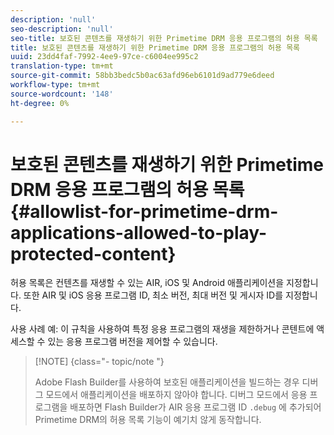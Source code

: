```yaml
---
description: 'null'
seo-description: 'null'
seo-title: 보호된 콘텐츠를 재생하기 위한 Primetime DRM 응용 프로그램의 허용 목록
title: 보호된 콘텐츠를 재생하기 위한 Primetime DRM 응용 프로그램의 허용 목록
uuid: 23dd4faf-7992-4ee9-97ce-c6004ee995c2
translation-type: tm+mt
source-git-commit: 58bb3bedc5b0ac63afd96eb6101d9ad779e6deed
workflow-type: tm+mt
source-wordcount: '148'
ht-degree: 0%

---
```



# 보호된 콘텐츠를 재생하기 위한 Primetime DRM 응용 프로그램의 허용 목록 {#allowlist-for-primetime-drm-applications-allowed-to-play-protected-content}

허용 목록은 컨텐츠를 재생할 수 있는 AIR, iOS 및 Android 애플리케이션을 지정합니다. 또한 AIR 및 iOS 응용 프로그램 ID, 최소 버전, 최대 버전 및 게시자 ID를 지정합니다.

사용 사례 예: 이 규칙을 사용하여 특정 응용 프로그램의 재생을 제한하거나 콘텐트에 액세스할 수 있는 응용 프로그램 버전을 제어할 수 있습니다.

>[!NOTE] {class=&quot;- topic/note &quot;}
>
>Adobe Flash Builder를 사용하여 보호된 애플리케이션을 빌드하는 경우 디버그 모드에서 애플리케이션을 배포하지 않아야 합니다. 디버그 모드에서 응용 프로그램을 배포하면 Flash Builder가 AIR 응용 프로그램 ID `.debug` 에 추가되어 Primetime DRM의 허용 목록 기능이 예기치 않게 동작합니다.
